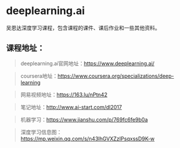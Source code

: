 # deeplearning.ai

吴恩达深度学习课程，包含课程的课件、课后作业和一些其他资料。

## 课程地址：
>deeplearning.ai官网地址：https://www.deeplearning.ai/

>coursera地址：https://www.coursera.org/specializations/deep-learning

>网易视频地址：https://163.lu/nPtn42

>笔记地址：http://www.ai-start.com/dl2017

>机器学习：https://www.jianshu.com/p/769fc6fe9b0a

>深度学习信息图：https://mp.weixin.qq.com/s/n43lhGVXZzIPsqxssD9K-w
